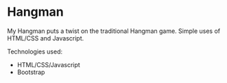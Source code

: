 # Hangman
My Hangman puts a twist on the traditional Hangman game.  Simple uses of HTML/CSS and Javascript. 

Technologies used:
- HTML/CSS/Javascript
- Bootstrap
